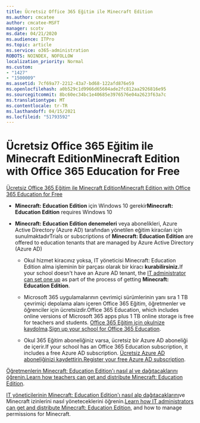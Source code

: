```yaml
---
title: Ücretsiz Office 365 Eğitim ile Minecraft Edition
ms.author: cmcatee
author: cmcatee-MSFT
manager: scotv
ms.date: 04/21/2020
ms.audience: ITPro
ms.topic: article
ms.service: o365-administration
ROBOTS: NOINDEX, NOFOLLOW
localization_priority: Normal
ms.custom:
- "1427"
- "1500009"
ms.assetid: 7cf69a77-2212-43a7-bd68-122afd876e59
ms.openlocfilehash: a0b529c1d9966d65604ade2fc812aa2926816e95
ms.sourcegitcommit: 8bc60ec34bc1e40685e3976576e04a2623f63a7c
ms.translationtype: MT
ms.contentlocale: tr-TR
ms.lasthandoff: 04/15/2021
ms.locfileid: "51793592"
---
```

# <a name="minecraft-edition-with-office-365-education-for-free"></a><span data-ttu-id="11796-102">Ücretsiz Office 365 Eğitim ile Minecraft Edition</span><span class="sxs-lookup"><span data-stu-id="11796-102">Minecraft Edition with Office 365 Education for Free</span></span>

[<span data-ttu-id="11796-103">Ücretsiz Office 365 Eğitim ile Minecraft Edition</span><span class="sxs-lookup"><span data-stu-id="11796-103">Minecraft Edition with Office 365 Education for Free</span></span>](https://docs.microsoft.com/education/windows/get-minecraft-for-education)
  
- <span data-ttu-id="11796-104">**Minecraft: Education Edition** için Windows 10 gerekir</span><span class="sxs-lookup"><span data-stu-id="11796-104">**Minecraft: Education Edition** requires Windows 10</span></span>

- <span data-ttu-id="11796-105">**Minecraft: Education Edition denemeleri** veya abonelikleri, Azure Active Directory (Azure AD) tarafından yönetilen eğitim kiracıları için sunulmaktadır</span><span class="sxs-lookup"><span data-stu-id="11796-105">Trials or subscriptions of **Minecraft: Education Edition** are offered to education tenants that are managed by Azure Active Directory (Azure AD)</span></span>

  - <span data-ttu-id="11796-106">Okul hizmet kiracınız yoksa, IT yöneticisi [](https://docs.microsoft.com/education/windows/school-get-minecraft) Minecraft: Education Edition alma işleminin bir parçası olarak bir kiracı **kurabilirsiniz.**</span><span class="sxs-lookup"><span data-stu-id="11796-106">If your school doesn't have an Azure AD tenant, the [IT administrator can set one up](https://docs.microsoft.com/education/windows/school-get-minecraft) as part of the process of getting **Minecraft: Education Edition**.</span></span>

  - <span data-ttu-id="11796-107">Microsoft 365 uygulamalarının çevrimiçi sürümlerinin yanı sıra 1 TB çevrimiçi depolama alanı içeren Office 365 Eğitim, öğretmenler ve öğrenciler için ücretsizdir.</span><span class="sxs-lookup"><span data-stu-id="11796-107">Office 365 Education, which includes online versions of Microsoft 365 apps plus 1 TB online storage is free for teachers and students.</span></span> <span data-ttu-id="11796-108">[Office 365 Eğitim için okulnize kaydolma](https://www.microsoft.com/education/products/office).</span><span class="sxs-lookup"><span data-stu-id="11796-108">[Sign up your school for Office 365 Education](https://www.microsoft.com/education/products/office).</span></span>

  - <span data-ttu-id="11796-109">Okul 365 Eğitim aboneliğiniz varsa, ücretsiz bir Azure AD aboneliği de içerir.</span><span class="sxs-lookup"><span data-stu-id="11796-109">If your school has an Office 365 Education subscription, it includes a free Azure AD subscription.</span></span> <span data-ttu-id="11796-110">[Ücretsiz Azure AD aboneliğinizi kaydettirin.](https://msdn.microsoft.com/library/windows/hardware/mt703369%28v=vs.85%29.aspx)</span><span class="sxs-lookup"><span data-stu-id="11796-110">[Register your free Azure AD subscription](https://msdn.microsoft.com/library/windows/hardware/mt703369%28v=vs.85%29.aspx).</span></span>

<span data-ttu-id="11796-111">[Öğretmenlerin Minecraft: Education Edition'ı nasıl al ve dağıtacaklarını öğrenin.](https://docs.microsoft.com/education/windows/teacher-get-minecraft)</span><span class="sxs-lookup"><span data-stu-id="11796-111">[Learn how teachers can get and distribute Minecraft: Education Edition](https://docs.microsoft.com/education/windows/teacher-get-minecraft).</span></span>
  
<span data-ttu-id="11796-112">[IT yöneticilerinin Minecraft: Education Edition'ı nasıl alp dağıtacaklarını](https://docs.microsoft.com/education/windows/school-get-minecraft)ve Minecraft izinlerini nasıl yöneteceklerini öğrenin.</span><span class="sxs-lookup"><span data-stu-id="11796-112">[Learn how IT administrators can get and distribute Minecraft: Education Edition](https://docs.microsoft.com/education/windows/school-get-minecraft), and how to manage permissions for Minecraft.</span></span>